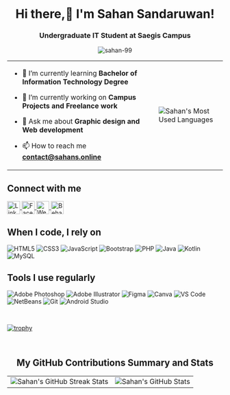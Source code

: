 <h1 align="center">Hi there,👋 I'm Sahan Sandaruwan!</h1>
<h3 align="center">Undergraduate IT Student at Saegis Campus</h3>

<p align="center">
  <img src="https://komarev.com/ghpvc/?username=sahan-99&label=Profile%20views&color=brightgreen&style=flat" alt="sahan-99" />
</p>

<table align="center">
  <tr>
    <td>
      
- 🌱 I’m currently learning **Bachelor of Information Technology Degree**

- 🔭 I’m currently working on **Campus Projects and Freelance work**

- 💬 Ask me about **Graphic design and Web development**

- 📫 How to reach me **contact@sahans.online**
    </td>
    <td>
      <img src="https://github-readme-stats.vercel.app/api/top-langs/?username=sahan-99&layout=compact&theme=white" alt="Sahan's Most Used Languages" />
    </td>
  </tr>
</table>


<h2 align="left">Connect with me</h2>
<p align="left">
  <a href="https://www.linkedin.com/in/sahan99" target="_blank">
    <img align="center" src="https://img.shields.io/badge/LinkedIn-%230077B5?style=flat&logo=linkedin&logoColor=white" alt="LinkedIn - Sahan Sandaruwan" height="30" />
  </a>
  <a href="https://web.facebook.com/sahan.sandaruwan.798/" target="_blank">
    <img align="center" src="https://img.shields.io/badge/Facebook-%231877F2?style=flat&logo=facebook&logoColor=white" alt="Facebook - Sahan Sandaruwan" height="30" />
  </a>
  <a href="https://sahans.online" target="_blank">
    <img align="center" src="https://img.shields.io/badge/Website-%23F7DF1E?style=flat&logo=google-chrome&logoColor=black" alt="Website - Sahan Sandaruwan" height="30" />
  </a>
  <a href="https://www.behance.net/tmscreation" target="_blank">
    <img align="center" src="https://img.shields.io/badge/Behance-%231865F2?style=flat&logo=behance&logoColor=white" alt="Behance - Sahan Sandaruwan" height="30" />
  </a>
</p>

<h2 align="left">When I code, I rely on</h2>
<p align="left">
  <img src="https://img.shields.io/badge/HTML5-E34F26?style=for-the-badge&logo=html5&logoColor=white" alt="HTML5" />
  <img src="https://img.shields.io/badge/CSS3-1572B6?style=for-the-badge&logo=css3&logoColor=white" alt="CSS3" />
  <img src="https://img.shields.io/badge/JavaScript-F7DF1E?style=for-the-badge&logo=javascript&logoColor=black" alt="JavaScript" />
  <img src="https://img.shields.io/badge/Bootstrap-563D7C?style=for-the-badge&logo=bootstrap&logoColor=white" alt="Bootstrap" />
  <img src="https://img.shields.io/badge/PHP-777BB4?style=for-the-badge&logo=php&logoColor=white" alt="PHP" />
  <img src="https://img.shields.io/badge/Java-007396?style=for-the-badge&logo=java&logoColor=white" alt="Java" />
  <img src="https://img.shields.io/badge/Kotlin-0095D5?style=for-the-badge&logo=kotlin&logoColor=white" alt="Kotlin" />
  <img src="https://img.shields.io/badge/MySQL-4479A1?style=for-the-badge&logo=mysql&logoColor=white" alt="MySQL" />
</p>

<h2 align="left">Tools I use regularly</h2>
<p align="left">
<img src="https://img.shields.io/badge/Adobe%20Photoshop-31A8FF?style=for-the-badge&logo=adobe-photoshop&logoColor=white" alt="Adobe Photoshop" />
<img src="https://img.shields.io/badge/Adobe%20Illustrator-FF9A00?style=for-the-badge&logo=adobe-illustrator&logoColor=white" alt="Adobe Illustrator" />
<img src="https://img.shields.io/badge/Figma-F24E1E?style=for-the-badge&logo=figma&logoColor=white" alt="Figma" />
<img src="https://img.shields.io/badge/Canva-00C4CC?style=for-the-badge&logo=canva&logoColor=white" alt="Canva" />
<img src="https://img.shields.io/badge/VS%20Code-007ACC?style=for-the-badge&logo=visual-studio-code&logoColor=white" alt="VS Code" />
<img src="https://img.shields.io/badge/NetBeans-1B6AC6?style=for-the-badge&logo=apache-netbeans-ide&logoColor=white" alt="NetBeans" />
<img src="https://img.shields.io/badge/Git-F05032?style=for-the-badge&logo=git&logoColor=white" alt="Git" />
<img src="https://img.shields.io/badge/Android%20Studio-3DDC84?style=for-the-badge&logo=android-studio&logoColor=white" alt="Android Studio" />
</p>

<br>

[![trophy](https://github-profile-trophy.vercel.app/Sahan-99ryo-ma)](https://github.com/ryo-ma/github-profile-trophy)

<br>

<h2 align="center">My GitHub Contributions Summary and Stats</h2>
<table align="center">
  <tr>
    <td>
      <img src="https://github-readme-streak-stats.herokuapp.com/?user=sahan-99&theme=chartreuse-dark" alt="Sahan's GitHub Streak Stats" />
    </td>
    <td>
      <img src="https://github-readme-stats.vercel.app/api?username=sahan-99&show_icons=true&theme=chartreuse-dark" alt="Sahan's GitHub Stats" />
    </td>
  </tr>
</table>
